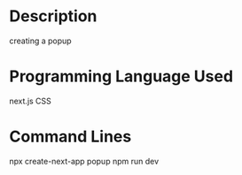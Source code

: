 # Description
creating a popup

# Programming Language Used
next.js
CSS

# Command Lines
npx create-next-app popup
npm run dev 


